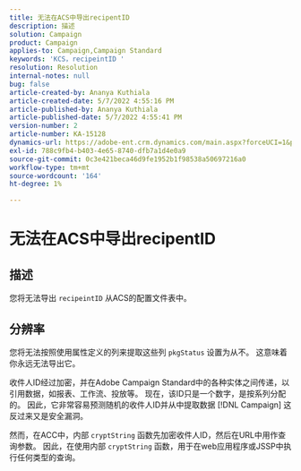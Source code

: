 ```yaml
---
title: 无法在ACS中导出recipentID
description: 描述
solution: Campaign
product: Campaign
applies-to: Campaign,Campaign Standard
keywords: 'KCS，recipeintID '
resolution: Resolution
internal-notes: null
bug: false
article-created-by: Ananya Kuthiala
article-created-date: 5/7/2022 4:55:16 PM
article-published-by: Ananya Kuthiala
article-published-date: 5/7/2022 4:55:41 PM
version-number: 2
article-number: KA-15128
dynamics-url: https://adobe-ent.crm.dynamics.com/main.aspx?forceUCI=1&pagetype=entityrecord&etn=knowledgearticle&id=21040874-26ce-ec11-a7b5-0022480a8e40
exl-id: 788c9fb4-b403-4e65-8740-dfb7a1d4e0a9
source-git-commit: 0c3e421beca46d9fe1952b1f98538a50697216a0
workflow-type: tm+mt
source-wordcount: '164'
ht-degree: 1%

---
```


# 无法在ACS中导出recipentID

## 描述


您将无法导出 `recipeintID` 从ACS的配置文件表中。


## 分辨率


您将无法按照使用属性定义的列来提取这些列 `pkgStatus` 设置为从不。 这意味着你永远无法导出它。

收件人ID经过加密，并在Adobe Campaign Standard中的各种实体之间传递，以引用数据，如报表、工作流、投放等。 现在，该ID只是一个数字，是按系列分配的。 因此，它非常容易预测随机的收件人ID并从中提取数据 [!DNL Campaign] 这反过来又是安全漏洞。

然而，在ACC中，内部 `cryptString` 函数先加密收件人ID，然后在URL中用作查询参数。 因此，在使用内部 `cryptString` 函数，用于在web应用程序或JSSP中执行任何类型的查询。
